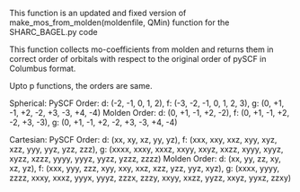 This function is an updated and fixed version of make_mos_from_molden(moldenfile, QMin) function for the SHARC_BAGEL.py code

This function collects mo-coefficients from molden and returns them in correct order of orbitals 
with respect to the original order of pySCF in Columbus format.
    
Upto p functions, the orders are same. 

Spherical:
PySCF Order: d: (-2, -1, 0, 1, 2), f: (-3, -2, -1, 0, 1, 2, 3), g: (0, +1, -1, +2, -2, +3, -3, +4, -4) 
Molden Order: d: (0, +1, -1, +2, -2), f: (0, +1, -1, +2, -2, +3, -3), g: (0, +1, -1, +2, -2, +3, -3, +4, -4)

Cartesian:
PySCF Order: d: (xx, xy, xz, yy, yz), f: (xxx, xxy, xxz, xyy, xyz, xzz, yyy, yyz, yzz, zzz), 
             g: (xxxx, xxxy, xxxz, xxyy, xxyz, xxzz, xyyy, xyyz, xyzz, xzzz, yyyy, yyyz, yyzz, yzzz, zzzz)
Molden Order: d: (xx, yy, zz, xy, xz, yz), f: (xxx, yyy, zzz, xyy, xxy, xxz, xzz, yzz, yyz, xyz), 
              g: (xxxx, yyyy, zzzz, xxxy, xxxz, yyyx, yyyz, zzzx, zzzy, xxyy, xxzz, yyzz, xxyz, yyxz, zzxy)
